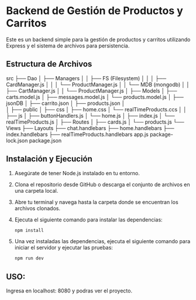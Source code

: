 # Backend de Gestión de Productos y Carritos

Este es un backend simple para la gestión de productos y carritos utilizando Express y el sistema de archivos para persistencia.

## Estructura de Archivos

src
├── Dao
│   ├── Managers
│   │   ├── FS (Filesystem)
│   │   │   ├── CardManager.js
│   │   │   └── ProductManager.js
│   │   └── MDB (mongodb)
│   │       ├── CartManager.js
│   │       └── ProductManager.js
│   ├── Models
│       ├── carts.model.js
│       ├── messages.model.js
│       └── products.model.js
│
├── jsonDB
│       ├── carrito.json
│       ├── products.json
│       
│
├── public
│       ├── css
│         ├── home.css
│         └── realTimeProducts.ccs
│
│       ├── js
│         ├── buttonHandlers.js
│         └── home.js
│         ├── index.js
│         └── realTimeProducts.js
│
├── Routes
│   ├── cards.js
│   └── products.js
└── Views
    ├── Layouts
    ├── chat.handlebars 
    ├── home.handlebars
    ├── index.handlebars
    ├── realTimeProducts.handlebars
app.js
package-lock.json
package.json


## Instalación y Ejecución

1. Asegúrate de tener Node.js instalado en tu entorno.

2. Clona el repositorio desde GitHub o descarga el conjunto de archivos en una carpeta local.

3. Abre tu terminal y navega hasta la carpeta donde se encuentran los archivos clonados.

4. Ejecuta el siguiente comando para instalar las dependencias:
    ```bash
    npm install
    ```
5. Una vez instaladas las dependencias, ejecuta el siguiente comando para iniciar el servidor y ejecutar las pruebas:
    ```bash
    npm run dev
    ```

## USO: 
Ingresa en localhost: 8080 y podras ver el proyecto.
